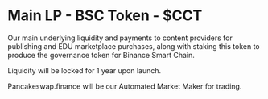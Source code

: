 # Main LP - BSC Token - $CCT

Our main underlying liquidity and payments to content providers for publishing and EDU marketplace purchases, along with staking this token to produce the governance token for Binance Smart Chain.&#x20;

Liquidity will be locked for 1 year upon launch.

Pancakeswap.finance will be our Automated Market Maker for trading.
